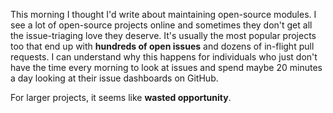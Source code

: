 This morning I thought I'd write about maintaining open-source modules. I see a lot of open-source projects online and sometimes they don't get all the issue-triaging love they deserve. It's usually the most popular projects too that end up with **hundreds of open issues** and dozens of in-flight pull requests. I can understand why this happens for individuals who just don't have the time every morning to look at issues and spend maybe 20 minutes a day looking at their issue dashboards on GitHub.

For larger projects, it seems like **wasted opportunity**.
